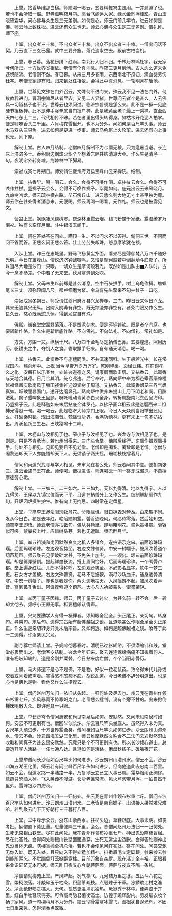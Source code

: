 <!-- { "loadSidebar": true } -->
　　上堂。拈香毕维那白槌。师随喝一喝云。玄要料拣宾主照用。一并漏逗了也。若也不会听取一偈。野寺孤明夜月斜。高台飞阁远人家。绿水金辉浮桂影。青山玉晓堕霜华。问心佛与众生是三无差别。如何是心。师云门前几竿竹。进云如何是佛。师云岭上数株松。进云还有众生也无。师云心佛与众生是三无差别。僧礼拜。师下座。

　　上堂。出众者三十棒。不出众者三十棒。出众不出众者三十棒。一僧出问话不契。乃云直下三玄已露。就中三要齐施。落花流水空去。殿前古柏当机。

　　上堂。春已暮。落花纷纷下红雨。南北行人归不归。千林万林鸣杜宇。我无家兮何所归。十方世界奚相依。老僧有个真消息。昨夜三更月到池。古人恁么道未免逐境随流。老僧则不然。春已暮。从来三月多春雨。东西南北不须归。滴血徒劳伤杜宇。老僧无家却有归。归来到处任相依。会得此中真消息。一轮明月在瑶池。

　　上堂。世尊见文殊在门外召云。文殊何不进门来。殊云我不见一法在门外。何故教我进门。曹洞宗旨尽从者里去。又见二人舁猪。世尊问云者个是甚么。人云佛具一切智猪子也不识。世尊云也须问过。临济宗旨须是恁么来。此不是一橛一见底硬节担板禅。此不是伸手竖拳底当门抵户禅。此是我黄面老子最上一乘禅。直至西天四七东土二三。代代相传不昧。若在者里出得头转得身。如枯木开花泥人拍掌。便是唧嘹舌头三千里。六月梅花雪里开。也不为分外。问如何是百尺竿头事。师云木马双头三只角。进云如何是更进一步事。师云乌龟尾上火轮车。进云还有向上事也无。师下座。

　　解制上堂。古人四月结制。老僧四月解制不为仓廪无粮。只为逢暑当避。长连床上济济多士。香积厨边烟烽火炽个个想着岩畔共结清凉大会。作么生是清净一句。夜明帘外转身难。荆棘林中下脚易。

　　崇祯戊寅七月朔日。师受请住夔州府万县宝峰山云来禅院。结制。

　　上堂。拈香毕。喝一喝云。会么。会得不可唤作喝。卓拄杖云会么。会得不可唤作拄杖。竖拂子云会么。会得不可唤作拂子。毕竟如何。座元出云云来风晓月。九岭树吟龙。师云疏林横古路。垒石傍丘山。进云恁么则大地无寸土某甲独为尊。师云你在甚处得者消息来。元便喝。师云再喝一喝看。元作礼。师云也是披露见文。

　　营盆上堂。飒飒凄风绕树寒。夜深林里霭云烟。钱飞粉蝶千家纸。露湿绮罗万泪衫。独有长空辉月面。斗牛银汉玉阑干。

　　上堂。问在答处答在问处。瞒顸一生。不以问求不以答得。儱侗三世。不问而问不答而答。正恁么问正恁么答。壮士劳劳失却珠。怒息摩挲犹在额。

　　入队上堂。昨日在忠城里。野马飞扬黄尘扑面。看来尽是薄伽梵八万四千随好光明。今日在宝峰山。僧仪济济钟鼓喧鸣。又恰是摩诃般若中倒翻觔斗底影子。所以道尽大地是沙门一只眼。一切众生是摩诃般若光。既然如是出队由▆入队时。古今一念不参差。个中若了无来去。秋月寒蝉到处吹。

　　解制上堂。父母未生以前却是甚么消息。空中石头拱手。树上乌龟作揖。蟭螟尾长三丈。须弥顶阔八尺。都卢细磨为浆。令乌有先生擎来不勾拄杖子一口吃。

　　崇祯戊寅冬朔日。师受请住夔州府万县兴龙禅寺。三门。昨日云来今日兴龙。其来无迹其兴无纵。出院入院非有非空。既无踪迹亦非空有。者条门限又作么生。良久云。慈心既满蛇头伏。得到龙宫自有珠。

　　佛殿。巍巍堂堂磊磊落落。不是塑泥刻木。便是泻铜铸铁。既是者个门庭。也要斩新作略。作么生是斩新底作略。不向佛礼。不向法礼。不向僧礼。常礼如是。

　　方丈。方围一丈。纵横十尺。八万四千金毛尽是衲僧巴鼻。玄要煌煌。照用历历。驱耕夫之牛。夺饥人之食。管取撒手归来。自有通天消息。喝一喝。

　　上堂。拈香云。此瓣香不与旃檀同类。不共沉速同科。生于般若光中。长在常寂国内。爇向炉中。上祝
当今皇帝万岁万万岁。乾刚坤柔。文经武纬。在在谈孝义之化。安磐石以乐春台。处处兴道德之风。诵康衢而歌击壤。又拈香云。此瓣香与天地合其德。日月合其明。先兮弗违。后兮奉时。爇向炉中奉为郡邑宰官缙绅檀越福缘善庆歌南风于舜田祯集祥迎颂棠树于周道。又拈香云。此瓣香烟笼三界气褁真如。烁破瞿昙面门。透开达磨鼻孔。爇向炉中供养朱提山上月下明老和尚。用酬法乳。狮子颦呻象王回顾。呀吒吼动青黄赤白现全身。转折周旋南北东西呈海印。乃竖拂子云。此是释迦如来末后拈底金钵罗花。以拂子画○相云此是达磨西来二祖神光得髓一句。喝一喝云。此是临济大师宗门正眼。今日人天众前当阳举出还见么。打破秦时镜。现出海潮音。梵播恒沙界。香满功德林。更有末上一句不妨拈出。周溪鱼跃三生石。巴峡猿啼十二峰。

　　上堂。木枥山与汝相见了也。窄小子与汝相见了也。兴龙寺与汝相见了也。是则是。只是不肯承当。若也承当得来。三门头合掌。佛殿后经行。东廊作揖西廊拱手。何处不与相见。见即见要且不见老僧。老僧即是阇黎。阇黎即是老僧。老僧与阇黎迷却天下人亦能悟却天下人。无须锁子两头摇。珊瑚枝枝撑着月。

　　僧问和尚道兴龙寺与学人相见。未审龙在甚么处。师云若问其中意。便扣胡张三。进云金翅鸟王在此。师便喝。僧拟进语。师连喝云一问一答却成漏逗。不自揣摩徒劳心垢。

　　解制上堂。一三如三。二三如六。三三如九。天以九得清。地以九得宁。人以九得灵。王侯以九镇宝位而天下平。且道在衲僧分上又作么生。结制解制用作九旬。开炉闭炉摄生护生。惟有向上无拘忌。四时常在定盘星。

　　上堂。举简李王邀法眼玩牡丹花。命眼赋诗。眼曰拥毳对芳丛。由来趣不同。发从今日白。花是去年红。艳冶随朝露。馨香逐晚风。何必待零落。然后始知空。颂罢李王即悟。师云老僧亦拈数句。偶从芬艳里。即境睹明花。盛色虽堪赏。衰容似可嗟。禁攀枝上叶。应惜树头芽。若也无遭踏。频君醉月华。

　　上堂。举五祖演和尚因默然良久之机人多错会。遂拈语示之曰。前面珍珠玛瑙。后面玛瑙珍珠。左边观音势至。右边文殊普贤。中安一树幡子。被风吹着道个葫芦葫芦。师云聚云见伊破碎太甚。不免矢上加尖。一一颂出。颂曰前面珍珠玛瑙。却是篱穿壁倒。提起鲜血长流。搭上眉间恰好。后面玛瑙珍珠。一个嘴骨卢都。堂上遍身红烂。儿郎不得称呼。左边观音势至。不必彰名显字。铁牛一梦三更。石女方才盖被。右边文殊普贤。老马不愿披鞍。滴尽沙场血汗。通身透骨清寒。中安一树幡子。却也是我是你。两头透地拄天。入风摇撼不起。被风吹着声音。寥廓鼻孔舌出。阿谁摸索道个葫芦。大心凡人衲被蒙头。雷霆辘轳。

　　上堂。举丙丁童子因缘。师云。丙丁童子去讨火。为甚么前一转不会。后一转却大彻去。频呼小玉原无事。秪要檀郎认得声。

　　上堂。兴龙要勘学人有得一橛禅者。须知眼全足全。头正尾正。亲切句。转身句。异类句。末后句。透得宗旨始有超佛越祖之谈。且道唤甚么作眼全足全头正尾正。作么生是亲切转身异类末后宗旨。又如何透。如何是超佛越祖之谈。汝等于此一二透得。许汝亲见兴龙。

　　副寺荐亡师请上堂。子规啼彻暮春时。清明已过衫絺绤。不须潜缩针和线。堂堂必表而出之。老僧客岁结制。兴龙今年归来。聚云连连绵绵病痛不知害着何人。唯有杨岐知端的。道是金刚并栗棘。今日拈来度亡僧。个个当阳赤骨历。

　　上堂。马大师道不是心不是佛。不是物。好似一粒老鼠药。致令得末代儿孙或咬着或闻着或熏着。害得憨不憨痴不痴。胡说乱道。今日老僧不辞分明道出。也是心也是佛也是物。看他又作么生捞摸去。

　　上堂。僧问赵州万法归一依旧从头起。一归何处及尽去也。州云我在青州作领布衫重七斤。疾风暴雨不惊寡妇之门。老僧恁么批判。设有个旁不甘的。出来掀倒禅床喝散大众。却许他具一只眼。

　　上堂。举长沙岑令僧问惠安和尚见南泉后如何。安默然。又问未见南泉时如何。安云不可更别有也。僧回举似长沙。沙云百尺竿头坐底人。虽然得入未为真。百尺竿头须进步。十方世界露全身。僧问秪如百尺竿头如何进步。沙云朗州山澧州水。僧云不会。沙云四海五湖王化里。师云维摩默然文殊会不二法门云岩默然洞山收取和尚真子为甚么惠安默然。究竟只是个不可更别有也。所以长沙倾心道出。总要透开学人活路。一任七通八达。且道如何是活路。磨盘秋结子。碓嘴夜开花。

　　上堂举僧问长沙秪如百尺竿头如何进步。沙云朗州山澧州水。僧云不会。沙云四海五湖王化里。师云若有问宝峰百尺竿头如何进步。但向他道此去忠南二百里。如云不会。但道水路一半陆路一半。乃复颂云立己立人事已周。霜华烟雨正绸缪。鹭鹚只恐渔人棹。飞入蒹葭不漫游。长沙老匪常流。风火芦湾带月浮。一拍自然千里外。雪阵银沙四海秋。

　　上堂。僧问赵州万法归一一归何处。州云我在青州作领布衫重七斤。僧问长沙百尺竿头如何进步。沙云朗州山澧州水。二老皆是南泉嫡子。出语接人果然难兄难弟。若到聚云门下正好朝打三千暮打八百。

　　上堂。举中峰示众云。浙东山浙西水。拄杖头边。草鞋跟底。大事未明。如丧考妣。衲僧直下莫思量。思量便隔三千里。会么。昔僧问赵州万法归一一归何处。生死无常银山铁壁。尽在此问处。我在青州作领布衫重七斤。神出鬼没瞎棒盲枷。尽在此答处。会得问处则银山铁壁面面通穿。生死无常尘尘透脱。会得答处则神出鬼没当体无痕。瞎棒盲枷全机杀活。若也不会便见问在答处。答在问处。问答交驰无你入处。既无入处。且只向入不得处猛加精神。抖擞眉毛立定脚跟。参来参去参到能所两忘。不觉踢倒灯笼掀翻露柱。目前万象自森罗。现在活计全丰裕。正眼看来业识茫茫无本可据。师云昨日夜叉心今朝菩萨面。菩萨与夜叉不隔一条线。

　　净信请就梅苑上堂。严风阵起。冽气横飞。九河结万里之冰。五岳斗六花之雪。繁柯脱落。叶敲碎玉于枯条。积蔓萧疏枝。点缀珠于干蒂。冻鳞歇江村之渔父。净山绝野唱之樵人。无何。孤质更温清肌独热。厥挺秀于林中。便弄姿于卉里。红白半吐轻软将芬。可令高尚隐君栖衡杰士。彷徨于蟾辉影内。剪发缁衣妆个衲子家风。道一句梅稍月不为分外。颂云彻骨霜寒冰雪飞。孤根犹自逞光辉。不因七日重来急。怎得清香点翠微。


